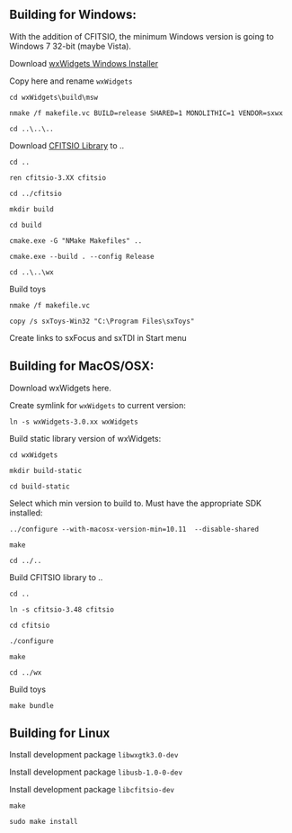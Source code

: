 ## Building for Windows:

With the addition of CFITSIO, the minimum Windows version is going to Windows 7 32-bit (maybe Vista).

Download [wxWidgets Windows Installer](https://www.wxwidgets.org/downloads/)

Copy here and rename `wxWidgets`

    cd wxWidgets\build\msw
    
    nmake /f makefile.vc BUILD=release SHARED=1 MONOLITHIC=1 VENDOR=sxwx
    
    cd ..\..\..

Download [CFITSIO Library](http://heasarc.gsfc.nasa.gov/FTP/software/fitsio/c/cfitsio_latest.tar.gz) to ..

    cd ..

    ren cfitsio-3.XX cfitsio
    
    cd ../cfitsio
    
    mkdir build
    
    cd build
    
    cmake.exe -G "NMake Makefiles" ..
    
    cmake.exe --build . --config Release
    
    cd ..\..\wx
    
Build toys

    nmake /f makefile.vc

    copy /s sxToys-Win32 "C:\Program Files\sxToys"

Create links to sxFocus and sxTDI in Start menu

## Building for MacOS/OSX:

Download wxWidgets here.

Create symlink for `wxWidgets` to current version:

    ln -s wxWidgets-3.0.xx wxWidgets

Build static library version of wxWidgets:

    cd wxWidgets

    mkdir build-static

    cd build-static

Select which min version to build to. Must have the appropriate SDK installed:

    ../configure --with-macosx-version-min=10.11  --disable-shared

    make

    cd ../..
    
Build CFITSIO library to ..

    cd ..
    
    ln -s cfitsio-3.48 cfitsio
    
    cd cfitsio
    
    ./configure
    
    make
    
    cd ../wx
    
Build toys
    
    make bundle

## Building for Linux

Install development package `libwxgtk3.0-dev`

Install development package `libusb-1.0-0-dev`

Install development package `libcfitsio-dev`

    make

    sudo make install
